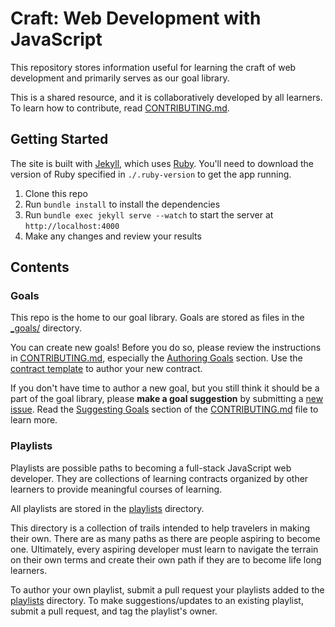 # Craft: Web Development with JavaScript

This repository stores information useful for learning the craft of web development and primarily serves as our goal library.

This is a shared resource, and it is collaboratively developed by all learners. To learn how to contribute, read [CONTRIBUTING.md](CONTRIBUTING.md).

## Getting Started

The site is built with [Jekyll](https://jekyllrb.com/), which uses [Ruby](https://www.ruby-lang.org/en/). You'll need to download the version of Ruby specified in `./.ruby-version` to get the app running.

1. Clone this repo
2. Run `bundle install` to install the dependencies
3. Run `bundle exec jekyll serve --watch` to start the server at `http://localhost:4000`
4. Make any changes and review your results

## Contents

### Goals

This repo is the home to our goal library. Goals are stored as files in the [_goals/](./_goals) directory.

You can create new goals! Before you do so, please review the instructions in [CONTRIBUTING.md](CONTRIBUTING.md), especially the [Authoring Goals](CONTRIBUTING.md#authoring-goals) section. Use the [contract template][goal-template] to author your new contract.

If you don't have time to author a new goal, but you still think it should be a part of the goal library, please **make a goal suggestion** by submitting a [new issue][repo-issues]. Read the [Suggesting Goals](CONTRIBUTING.md#suggesting-goals) section of the [CONTRIBUTING.md](CONTRIBUTING.md) file to learn more.

### Playlists

Playlists are possible paths to becoming a full-stack JavaScript web developer. They are collections of learning contracts organized by other learners to provide meaningful courses of learning.

All playlists are stored in the [playlists](./playlists) directory.

This directory is a collection of trails intended to help travelers in making their own. There are as many paths as there are people aspiring to become one. Ultimately, every aspiring developer must learn to navigate the terrain on their own terms and create their own path if they are to become life long learners.

To author your own playlist, submit a pull request your playlists added to the [playlists](./playlists) directory. To make suggestions/updates to an existing playlist, submit a pull request, and tag the playlist's owner.

[goal-template]: ./_goals/_TEMPLATE.md
[repo-issues]: https://github.com/GuildCrafts/web-development-js/issues/
